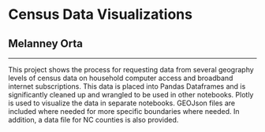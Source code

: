 # Census Data Visualizations 
## Melanney Orta
___

This project shows the process for requesting data from several geography levels of census data on
household computer access and broadband internet subscriptions. This data is placed into Pandas Dataframes
and is significantly cleaned up and wrangled to be used in other notebooks. Plotly is used to visualize
the data in separate notebooks. GEOJson files are included where needed for more specific boundaries where
needed. In addition, a data file for NC counties is also provided.

